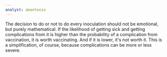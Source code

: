 ```yaml
---
analyst: amantonio
---
```


The decision to do or not to do every inoculation should not be emotional, but purely mathematical. If the likelihood of getting sick and getting complications from it is higher than the probability of a complication from vaccination, it is worth vaccinating. And if it is lower, it's not worth it. This is a simplification, of course, because complications can be more or less severe.
